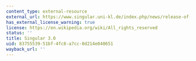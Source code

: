 ```yaml
---
content_type: external-resource
external_url: https://www.singular.uni-kl.de/index.php/news/release-of-singular-301.html
has_external_license_warning: true
license: https://en.wikipedia.org/wiki/All_rights_reserved
status: ''
title: Singular 3.0
uid: 83755539-51bf-4fc8-a7cc-0d214e040651
wayback_url: ''
---
```

